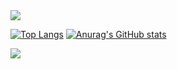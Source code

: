 <img src="https://capsule-render.vercel.app/api?type=waving&color=BDBDC8&height=150&section=header" />





[![Top Langs](https://github-readme-stats.vercel.app/api/top-langs/?username=RhoSeungA)](https://github.com/RhoSeungA/RhoSeungA) [![Anurag's GitHub stats](https://github-readme-stats.vercel.app/api?username=RhoSeungA)](https://github.com/RhoSeungA/RhoSeungA)


<img src="https://capsule-render.vercel.app/api?type=waving&color=BDBDC8&height=150&section=footer" />
